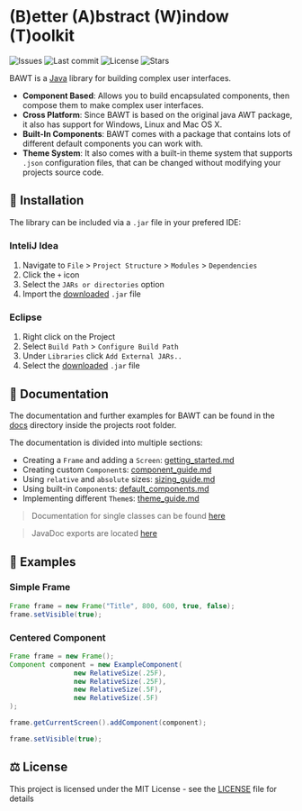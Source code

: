 # (B)etter (A)bstract (W)indow (T)oolkit
![Issues](https://img.shields.io/github/issues-raw/hallorebux/bawt)
![Last commit](https://img.shields.io/github/last-commit/hallorebux/bawt/main)
![License](https://img.shields.io/github/license/hallorebux/bawt)
![Stars](https://img.shields.io/github/stars/hallorebux/bawt?style=social)

BAWT is a [Java](https://www.java.com/) library for building complex user interfaces.

* **Component Based**: Allows you to build encapsulated components, then compose them to make complex user interfaces.
* **Cross Platform**: Since BAWT is based on the original java AWT package, it also has support for Windows, Linux and Mac OS X.
* **Built-In Components**: BAWT comes with a package that contains lots of different default components you can work with.
* **Theme System**: It also comes with a built-in theme system that supports `.json` configuration files, that can be changed without modifying your projects source code.

## 💾 Installation

The library can be included via a `.jar` file in your prefered IDE:

### InteliJ Idea

1. Navigate to `File` > `Project Structure` > `Modules` > `Dependencies`
2. Click the `+` icon
3. Select the `JARs or directories` option
4. Import the [downloaded]() `.jar` file

### Eclipse

1. Right click on the Project
2. Select `Build Path` > `Configure Build Path`
3. Under `Libraries` click `Add External JARs..`
4. Select the [downloaded]() `.jar` file

## 📰 Documentation

The documentation and further examples for BAWT can be found in the [docs](/docs) directory inside the projects root folder.

The documentation is divided into multiple sections:

* Creating a `Frame` and adding a `Screen`: [getting_started.md](docs/getting_started.md)
* Creating custom `Component`s: [component_guide.md](docs/component_guide.md)
* Using `relative` and `absolute` sizes: [sizing_guide.md](docs/sizing_guide.md)
* Using built-in `Component`s: [default_components.md](docs/default_components.md)
* Implementing different `Theme`s: [theme_guide.md](docs/theme_guide.md)

> Documentation for single classes can be found [here](docs/classes)

> JavaDoc exports are located [here](docs/javadoc)

## 🧩 Examples

### Simple Frame
```java
Frame frame = new Frame("Title", 800, 600, true, false);
frame.setVisible(true);
```

### Centered Component
```java
Frame frame = new Frame();
Component component = new ExampleComponent(
                new RelativeSize(.25F),
                new RelativeSize(.25F),
                new RelativeSize(.5F),
                new RelativeSize(.5F)
);

frame.getCurrentScreen().addComponent(component);

frame.setVisible(true);
```

## ⚖️ License

This project is licensed under the MIT License - see the [LICENSE](/LICENSE) file for details